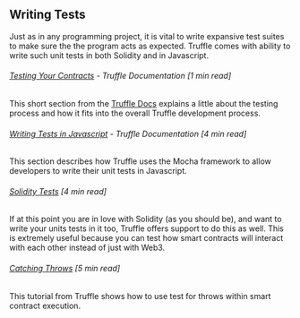 ## Writing Tests

Just as in any programming project, it is vital to write expansive test suites to make sure the the program acts as expected.  Truffle comes with ability to write such unit tests in both Solidity and in Javascript.

###### [Testing Your Contracts](http://truffleframework.com/docs/getting_started/testing) - Truffle Documentation \[1 min read\]

This short section from the [Truffle Docs](http://truffleframework.com/docs/) explains a little about the testing process and how it fits into the overall Truffle development process.

###### [Writing Tests in Javascript](http://truffleframework.com/docs/getting_started/javascript-tests) - Truffle Documentation \[4 min read\]

This section describes how Truffle uses the Mocha framework to allow developers to write their unit tests in Javascript.

###### [Solidity Tests](http://truffleframework.com/docs/getting_started/solidity-tests) \[4 min read\]

If at this point you are in love with Solidity \(as you should be\), and want to write your units tests in it too, Truffle offers support to do this as well.  This is extremely useful because you can test how smart contracts will interact with each other instead of just with Web3.

###### [Catching Throws](http://truffleframework.com/tutorials/testing-for-throws-in-solidity-tests) \[5 min read\]

This tutorial from Truffle shows how to use test for throws within smart contract execution.

